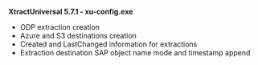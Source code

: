 **XtractUniversal 5.7.1 - xu-config.exe**

- ODP extraction creation
- Azure and S3 destinations creation
- Created and LastChanged information for extractions
- Extraction destination SAP object name mode and timestamp append
